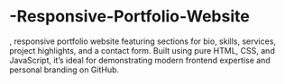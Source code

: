 # -Responsive-Portfolio-Website
, responsive portfolio website featuring sections for bio, skills, services, project highlights, and a contact form. Built using pure HTML, CSS, and JavaScript, it’s ideal for demonstrating modern frontend expertise and personal branding on GitHub.
